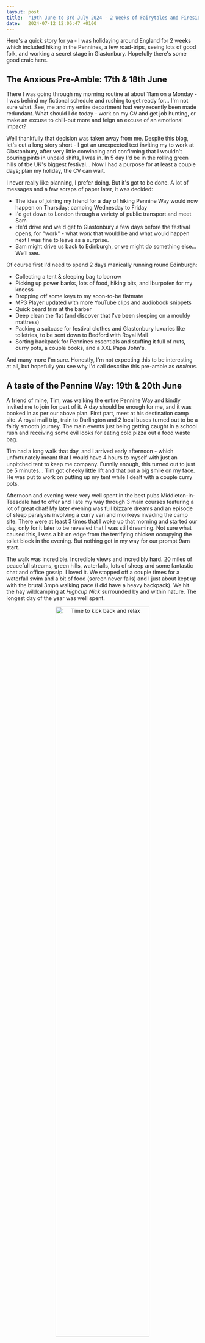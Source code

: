 ```yaml
---
layout: post
title:  "19th June to 3rd July 2024 - 2 Weeks of Fairytales and Firesides"
date:   2024-07-12 12:06:47 +0100
---
```


Here's a quick story for ya - I was holidaying around England for 2 weeks which included hiking in the Pennines, a few road-trips, seeing lots of good folk, and working a secret stage in Glastonbury. Hopefully there's some good craic here.

## The Anxious Pre-Amble: 17th & 18th June

There I was going through my morning routine at about 11am on a Monday - I was behind my fictional schedule and rushing to get ready for... I'm not sure what. See, me and my entire department had very recently been made redundant. What should I do today - work on my CV and get job hunting, or make an excuse to chill-out more and feign an excuse of an emotional impact?

Well thankfully that decision was taken away from me. Despite this blog, let's cut a long story short - I got an unexpected text inviting my to work at Glastonbury, after very little convincing and confirming that I wouldn't pouring pints in unpaid shifts, I was in. In 5 day I'd be in the rolling green hills of tbe UK's biggest festival... Now I had a purpose for at least a couple days; plan my holiday, the CV can wait.

I never really like planning, I prefer doing. But it's got to be done. A lot of messages and a few scraps of paper later, it was decided:

- The idea of joining my friend for a day of hiking Pennine Way would now happen on Thursday; camping Wednesday to Friday
- I'd get down to London through a variety of public transport and meet Sam
- He'd drive and we'd get to Glastonbury a few days before the festival opens, for "work" - what *work* that would be and what would happen next I was fine to leave as a surprise.
- Sam might drive us back to Edinburgh, or we might do something else... We'll see.

Of course first I'd need to spend 2 days manically running round Edinburgh:

- Collecting a tent & sleeping bag to borrow
- Picking up power banks, lots of food, hiking bits, and Iburpofen for my kneess
- Dropping off some keys to my soon-to-be flatmate
- MP3 Player updated with more YouTube clips and audiobook snippets
- Quick beard trim at the barber
- Deep clean the flat (and discover that I've been sleeping on a mouldy mattress)
- Packing a suitcase for festival clothes and Glastonbury luxuries like toiletries, to be sent down to Bedford with Royal Mail
- Sorting backpack for Pennines essentials and stuffing it full of nuts, curry pots, a couple books, and a XXL Papa John's.

And many more I'm sure. Honestly, I'm not expecting this to be interesting at all, but hopefully you see why I'd call describe this pre-amble as *anxious*.

## A taste of the Pennine Way: 19th & 20th June

A friend of mine, Tim, was walking the entire Pennine Way and kindly invited me to join for part of it. A day should be enough for me, and it was booked in as per our above plan. First part, meet at his destination camp site.
A royal mail trip, train to Darlington and 2 local buses turned out to be a fairly smooth journey. The main events just being getting caught in a school rush and receiving some evil looks for eating cold pizza out a food waste bag.

Tim had a long walk that day, and I arrived early afternoon - which unfortunately meant that I would have 4 hours to myself with just an unpitched tent to keep me company. Funnily enough, this turned out to just be 5 minutes... Tim got cheeky little lift and that put a big smile on my face. He was put to work on putting up my tent while I dealt with a couple curry pots.

Afternoon and evening were very well spent in the best pubs Middleton-in-Teesdale had to offer and I ate my way through 3 main courses featuring a lot of great chat! My later evening was full bizzare dreams and an episode of sleep paralysis involving a curry van and monkeys invading the camp site. There were at least 3 times that I woke up that morning and started our day, only for it later to be revealed that I was still dreaming. Not sure what caused this, I was a bit on edge from the terrifying chicken occupying the toilet block in the evening. But nothing got in my way for our prompt 9am start.

The walk was incredible. Incredible views and incredibly hard. 20 miles of peacefull streams, green hills, waterfalls, lots of sheep and some fantastic chat and office gossip. I loved it. We stopped off a couple times for a waterfall swim and a bit of food (soreen never fails) and I just about kept up with the brutal 3mph walking pace (I did have a heavy backpack). We hit the hay wildcamping at *Highcup Nick* surrounded by and within nature. The longest day of the year was well spent.

<div style="text-align: center;">
    <img src="\assets\imgs\gallery\IMG_20240620_192850.jpg" alt="Time to kick back and relax" width="70%"/>
</div>

AIDAN PUT THE VIDEO OF ME FALLING OVER HERE.

## Another change of scenery: 21st & 22nd June

Now, we were actually able to work a bit of magic into our planing. Me and Tim walked a few miles into Dufton and to a certain rendezvous point cafe where Sam drove through to from Durham and joined us. We stayed for some tea and scran, caught up with life, and I was into Sam's car; my hiking boots were off, and Tim was carrying on his walk. I was very greatful as Sam drove about an hour and a half out of his way to pick us up and drive down South.

Despite Sam's plan to go to a party in London, we stopped off in my regular Bedford pub where I used to work. We met some friends of mine, had lots of food and drinks, and then stayed the night at theirs. The next day featured a supermarket trip for a weeks worth of drinks and snacks, anoter cafe stop, a bit of a roadtrip, and then we were there - Glastonbury.

First things first was an intense amount of faff. We met some of the crew who were in a frantic state as a few things went wrong and security had increased. We were stuck in what felt like the river-crossing riddle with a fox, a chicken, and some grain... Resolved eventually by sneaking a few crew members in and leaving some cars behind for a day. Very confusing and I still don't really understand it. But, we were in and it was only late afternoon. We found our commune, set up our tents, met some more crew, explored the empty festival and I spent the evening sat around the fire meeting some extraordinary people.

## The Underground Irish Piano Bar: 23rd - 25th June

I didn't learn much about what I'd be doing before arriving, and it wasn't even clear 2 days after arriving. But what I did know was that I was to be part of the *The Underground Piano Bar*:

- This is a well-fabled hidden stage at Glastonbury Music Festival which has been going on for I think 30 years now.
- The entertainment consists of a concoction of music, poetry, theatre, storytelling, and anything Irish. Many acts are booked, but open mic contributions inevitably appear too - even I could be offered!
- The stage itself is hidden in the forest; a big hole in the ground with a make shift stage and seats made from logs, covered by a blacked out wooden ceiling and lit by hanging candles.
- The stage seats about 60 people, but every year word travels fast about a hidden stage and there can be queues lasting for hours to try and get one of these magic seats.
- Our location was secret; no one is permitted to tell others about this and if asked - we'd be encouraged to lie.

On that note, considering it's so hidden I really shouldn't be blogging about this... Just do an internet search about this.

Anyway - I'd be a generic dogsbody, filling in where needed for maybe a couple hours a day to help build the stage and maybe be pulled in as a bouncer when we open. These two days were spent living live on the slow. Sleeping well, spending the days reading, chatting, chilling, and spending the evenings at the fireside. I did maybe an hour of work in this time; patching holes in a wall. It almost sounds wholesome.

The fireside chats were an experience. It would be a thundering circus of excentric stories and improntu Irish folk songs, including a certain man who I shall call *Irish Buck* jumping with joy at telling his own tales, riddles, and jokes. There was me between it all pointlessly trying to have a normal conversation. I was even once on the hearing end of a haunting redention of the Pied Piper story featuring slavery, child traficking, and opium... And that was at 11am when I was looking for work. Everyone here is a character. I quite enjoyed this life.

## The Music Arrives: 26th & 27th June

Wednesday is when the gates open and the festival starts. So I made the most out of it and I was floating through music stages, continuing random odd jobs, chilling, more music, more drinks, bit of raving, fireside chilling, music and repeat - in no particular order. We even met someone who is Steve Angello's mate and runs his label, and an artist who ghost-produces for Timmy Trumpet, Hybrid Minds, Gordon City and more (there's another secret out), while we were taking shade under a recycled plastic turtle. It was so strange seeing our peaceful green hills and vibrant empty stage spaces now being swarmed with people and parties.

So I'm actually quite against pop and chart music, but to my surprise Glastonbury was well accomodating to this. Across this Wednesday and Thursday I saw and have a lot of love for the following acts:

- Afriquoi
- Dance Class
- Daniel Avery (from outside the tent)
- Fulu Miziki
- Kurupt FM
- Opening ceremony
- Many others too...

The GreenPeace stage was getting firmly established as my favourite. Good music so far, big fan of the stage design, lots of vegan food stalls nearby, and the was even a skate rank. Back home the stories around the fire continued, I could even see that these guys got a bit nervous sometimes telling these stories and had the stories well rehearsed. The forced-links between were of note too - "oh ye alright there lad? Whatcha doing, drinking tea? Tell you what - I was once drinking coffee. Ya know where? Jamaica! `buckle in for a crazy story`". I usually didn't mind too much, as long as I wasn't hangry.

## The Hole Opens: 28th - 30th June

I was keeping to my policy of <blah blah blah staying away from mainstage>.

I can summarise the hole three very short videos.

<div style="text-align: center;">

<video height="360" controls>
  <source src="\assets\vids\VID_20240629_010000.mp4" type="video/mp4">
  Your browser does not support the video tag.
</video>

<video height="360" controls>
  <source src="\assets\vids\VID_20240629_011438.mp4" type="video/mp4">
  Your browser does not support the video tag.
</video>

<video height="360" controls>
  <source src="\assets\vids\VID_20240630_050614.mp4" type="video/mp4">
  Your browser does not support the video tag.
</video>

</div>

At this point the compost toilets were worryingly full.

## Slowly Back to Thistle 1st & 2nd July

Back home to the mouldy mattress. (I slept really well in a tent, sleeping bag, and mat - so may as well continue).

The Irish Buck jumping and flapping around all about father ted.